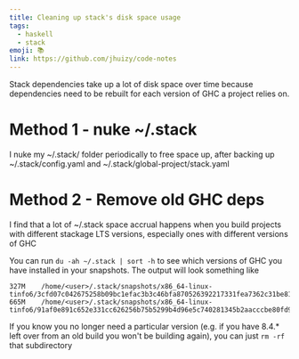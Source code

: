 ```yaml
---
title: Cleaning up stack's disk space usage
tags:
  - haskell
  - stack
emoji: 📚
link: https://github.com/jhuizy/code-notes
---
```


Stack dependencies take up a lot of disk space over time because dependencies need to be rebuilt for each version of GHC a project relies on.

# Method 1 - nuke ~/.stack

I nuke my ~/.stack/ folder periodically to free space up, after backing up ~/.stack/config.yaml  and ~/.stack/global-project/stack.yaml

# Method 2 - Remove old GHC deps

I find that a lot of ~/.stack space accrual happens when you build projects with different stackage LTS versions, especially ones with different versions of GHC

You can run `du -ah ~/.stack | sort -h` to see which versions of GHC you have installed in your snapshots. The output will look something like

```
327M	/home/<user>/.stack/snapshots/x86_64-linux-tinfo6/3cfd07c042675258b09bc1efac3b3c46bfa870526392217331fea7362c31be81/8.10.1
665M	/home/<user>/.stack/snapshots/x86_64-linux-tinfo6/91af0e891c652e331cc626256b75b5299b4d96e5c740281345b2aacccbe80fd9/8.6.3
```

If you know you no longer need a particular version (e.g. if you have 8.4.* left over from an old build you won't be building again), you can just `rm -rf` that subdirectory